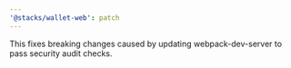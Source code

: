 ```yaml
---
'@stacks/wallet-web': patch
---
```


This fixes breaking changes caused by updating webpack-dev-server to pass security audit checks.
